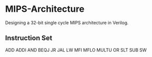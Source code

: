 # MIPS-Architecture

Designing a 32-bit single cycle MIPS architecture in Verilog.

## Instruction Set

ADD
ADDI
AND
BEQJ
JR
JAL
LW
MFI
MFLO
MULTU
OR
SLT
SUB
SW